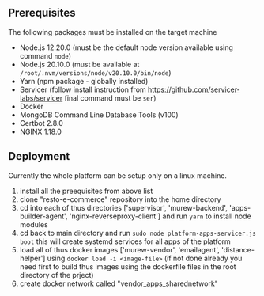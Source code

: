 ## Prerequisites
The following packages must be installed on the target machine

- Node.js 12.20.0 (must be the default node version available using command `node`)
- Node.js 20.10.0 (must be available at `/root/.nvm/versions/node/v20.10.0/bin/node`)
- Yarn (npm package - globally installed)
- Servicer (follow install instruction from https://github.com/servicer-labs/servicer final command must be `ser`)
- Docker
- MongoDB Command Line Database Tools (v100)
- Certbot 2.8.0
- NGINX 1.18.0


## Deployment

Currently the whole platform can be setup only on a linux machine.

1. install all the preequisites from above list
2. clone "resto-e-commerce" repository into the home directory
3. cd into each of thus directories ['supervisor', 'murew-backend', 'apps-builder-agent', 'nginx-reverseproxy-client']  and run `yarn` to install node modules
4. cd back to main directory and run `sudo node platform-apps-servicer.js boot` this will create systemd services for all apps of the platform
5. load all of thus docker images ['murew-vendor', 'emailagent', 'distance-helper'] using `docker load -i <image-file>` (if not done already you need first to build thus images using the dockerfile files in the root directory of the prject)
6. create docker network called "vendor_apps_sharednetwork"